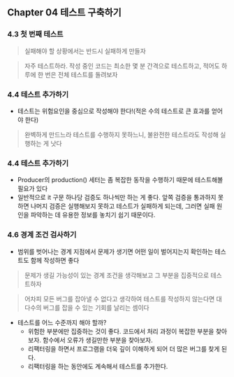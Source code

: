 ## Chapter 04 테스트 구축하기

### 4.3 첫 번째 테스트
> 실패해야 할 상황에서는 반드시 실패하게 만들자

> 자주 테스트하라. 작성 중인 코드는 최소한 몇 분 간격으로 테스트하고, 적어도 하루에 한 번은 전체 테스트를 돌려보자

### 4.4 테스트 추가하기
- 테스트는 위험요인을 중심으로 작성해야 한다!(적은 수의 테스트로 큰 효과를 얻어야 한다)
> 완벽하게 만드느라 테스트를 수행하지 못하느니, 불완전한 테스트라도 작성해 실행하는 게 낫다

### 4.4 테스트 추가하기
- Producer의 production() 세터는 좀 복잡한 동작을 수행하기 때문에 테스트해볼 필요가 있다
- 일반적으로 it 구문 하나당 검증도 하나씩만 하는 게 좋다. 앞쪽 검증을 통과하지 못하면 나머지 검증은 실행해보지 못하고 테스트가 실패하게 되는데, 그러면 실패 원인을 파악하는 데 유용한 정보를 놓치기 쉽기 때문이다.

### 4.6 경계 조건 검사하기
- 범위를 벗어나는 경계 지점에서 문제가 생기면 어떤 일이 벌어지는지 확인하는 테스트도 함께 작성하면 좋다
> 문제가 생길 가능성이 있는 경계 조건을 생각해보고 그 부분을 집중적으로 테스트하자

> 어차피 모든 버그를 잡아낼 수 없다고 생각하여 테스트를 작성하지 않는다면 대다수의 버그를 잡을 수 있는 기회를 날리는 셈이다

- 테스트를 어느 수준까지 해야 할까?
  - 위험한 부분에만 집중하는 것이 좋다. 코드에서 처리 과정이 복잡한 부분을 찾아보자. 함수에서 오류가 생길만한 부분을 찾아보자.
  - 리팩터링을 하면서 프로그램을 더욱 깊이 이해하게 되어 더 많은 버그를 찾게 된다.
  - 리팩터링을 하는 동안에도 계속해서 테스트를 추가한다.
